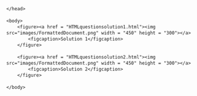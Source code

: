 
<html>
    <head>
        <meta charset="utf-8">
        <title>ExtraCredit Activity 2</title>

    </head>

    <body>
        <figure><a href = "HTMLquestionsolution1.html"><img src="images/FormattedDocument.png" width = "450" height = "300"></a>
            <figcaption>Solution 1</figcaption>
        </figure>
        
        <figure><a href = "HTMLquestionsolution2.html"><img src="images/FormattedDocument.png" width = "450" height = "300"></a>
            <figcaption>Solution 2</figcaption>
        </figure>

    </body>
</html>
